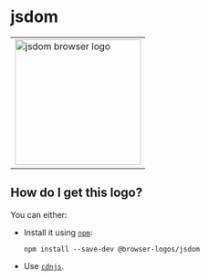 # jsdom

<table>
    <tr height=230>
        <td>
            <a href="https://github.com/alrra/browser-logos/tree/d7a07cb403aadea7333dd2f3e5a1d4fb86bb5c3a/src/jsdom">
                <img width=220 src="https://raw.githubusercontent.com/alrra/browser-logos/d7a07cb403aadea7333dd2f3e5a1d4fb86bb5c3a/src/jsdom/jsdom.svg?sanitize=true" alt="jsdom browser logo">
            </a>
        </td>
    </tr>
</table>

## How do I get this logo?

You can either:

* Install it using [`npm`][npm]:

  `npm install --save-dev @browser-logos/jsdom`

* Use [`cdnjs`][cdnjs].

<!-- Link labels: -->

[cdnjs]: https://cdnjs.com/libraries/browser-logos
[npm]: https://www.npmjs.com/
